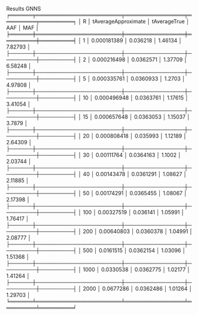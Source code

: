 Results GNNS
╒══════╤═══════════════════════╤════════════════╤═════════╤═════════╕
│    R │   tAverageApproximate │   tAverageTrue │     AAF │     MAF │
╞══════╪═══════════════════════╪════════════════╪═════════╪═════════╡
│    1 │           0.000181389 │       0.036218 │ 1.46134 │ 7.82793 │
├──────┼───────────────────────┼────────────────┼─────────┼─────────┤
│    2 │           0.000216498 │      0.0362571 │ 1.37709 │ 6.58248 │
├──────┼───────────────────────┼────────────────┼─────────┼─────────┤
│    5 │           0.000335761 │      0.0360933 │  1.2703 │ 4.97808 │
├──────┼───────────────────────┼────────────────┼─────────┼─────────┤
│   10 │           0.000496948 │      0.0363761 │ 1.17615 │ 3.41054 │
├──────┼───────────────────────┼────────────────┼─────────┼─────────┤
│   15 │           0.000657648 │      0.0363053 │ 1.15037 │  3.7879 │
├──────┼───────────────────────┼────────────────┼─────────┼─────────┤
│   20 │           0.000808418 │       0.035993 │ 1.12189 │ 2.64309 │
├──────┼───────────────────────┼────────────────┼─────────┼─────────┤
│   30 │            0.00111764 │      0.0364163 │  1.1002 │ 2.03744 │
├──────┼───────────────────────┼────────────────┼─────────┼─────────┤
│   40 │            0.00143478 │      0.0361291 │ 1.08627 │ 2.11885 │
├──────┼───────────────────────┼────────────────┼─────────┼─────────┤
│   50 │            0.00174291 │      0.0365455 │ 1.08067 │ 2.17398 │
├──────┼───────────────────────┼────────────────┼─────────┼─────────┤
│  100 │            0.00327519 │       0.036141 │ 1.05991 │ 1.76417 │
├──────┼───────────────────────┼────────────────┼─────────┼─────────┤
│  200 │            0.00640803 │      0.0360378 │ 1.04991 │ 2.08777 │
├──────┼───────────────────────┼────────────────┼─────────┼─────────┤
│  500 │             0.0161515 │      0.0362154 │ 1.03096 │ 1.51368 │
├──────┼───────────────────────┼────────────────┼─────────┼─────────┤
│ 1000 │             0.0330538 │      0.0362775 │ 1.02177 │ 1.41264 │
├──────┼───────────────────────┼────────────────┼─────────┼─────────┤
│ 2000 │             0.0677286 │      0.0362486 │ 1.01264 │ 1.29703 │
╘══════╧═══════════════════════╧════════════════╧═════════╧═════════╛